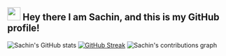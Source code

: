 ## <img src="https://raw.githubusercontent.com/MartinHeinz/MartinHeinz/master/wave.gif" width="30px"> Hey there I am Sachin, and this is my GitHub profile!





![Sachin's GitHub stats](https://github-readme-stats.vercel.app/api?username=sachinDodamani&count_private=true&theme=aura&show_icons=true) [![GitHub Streak](http://github-readme-streak-stats.herokuapp.com?user=sachinDodamani&theme=tokyonight&hide_border=false&date_format=M%20j%5B%2C%20Y%5D)](https://git.io/streak-stats)
![Sachin's contributions graph](https://activity-graph.herokuapp.com/graph?username=sachinDodamani&theme=rogue)



<!---
sachinDodamani/sachinDodamani is a ✨ special ✨ repository because its `README.md` (this file) appears on your GitHub profile.
You can click the Preview link to take a look at your changes.
--->
